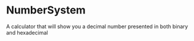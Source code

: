 # NumberSystem
A calculator that will show you a decimal number presented in both binary and hexadecimal
